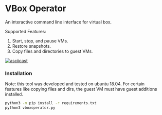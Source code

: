 # VBox Operator
An interactive command line interface for virtual box.

Supported Features:
1. Start, stop, and pause VMs.
2. Restore snapshots.
3. Copy files and directories to guest VMs.

[![asciicast](https://asciinema.org/a/eL4W80xzruLS1nVz2B359xfoo.svg)](https://asciinema.org/a/eL4W80xzruLS1nVz2B359xfoo)

### Installation
Note: this tool was developed and tested on ubuntu 18.04. For certain features like copying files and dirs, the guest VM must have guest additions installed.

``` bash
python3 -m pip install -r requirements.txt
python3 vboxoperator.py
```
